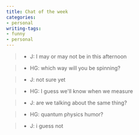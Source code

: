 ```yaml
---
title: Chat of the week
categories:
- personal
writing-tags:
- funny
- personal
---
```


> 

>   * J: I may or may not be in this afternoon
> 

>   * HG: which way will you be spinning?
> 

>   * J: not sure yet
> 

>   * HG: I guess we'll know when we measure
> 

>   * J: are we talking about the same thing?
> 

>   * HG: quantum physics humor?
> 

>   * J: i guess not
>
